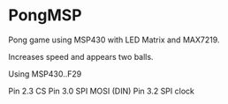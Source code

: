 # PongMSP


Pong game using MSP430 with LED Matrix and MAX7219. 

Increases speed and appears two balls. 

Using MSP430..F29

Pin 2.3  CS
Pin 3.0  SPI MOSI (DIN)
Pin 3.2  SPI clock





